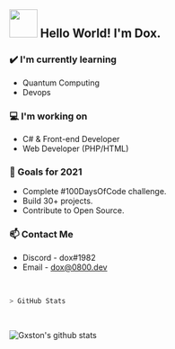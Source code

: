 ## <img src="https://raw.githubusercontent.com/alexnaiman/alexnaiman/master/resources/Confused_Dog.gif" height="50px" />  Hello World! I'm Dox.


### ✔️ I'm currently learning
- Quantum Computing
- Devops

### 💻 I'm working on
- C# & Front-end Developer
- Web Developer (PHP/HTML)

### 🌱 Goals for 2021
- Complete #100DaysOfCode challenge.
- Build 30+ projects.
- Contribute to Open Source.

### 📫 Contact Me
- Discord - dox#1982
- Email - dox@0800.dev

<br>

````bash
> GitHub Stats
````
<br>

![Gxston's github stats](https://github-readme-stats.vercel.app/api?username=akdox&show_icons=false&theme=radical)
